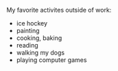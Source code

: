 My favorite activites outside of work:

* ice hockey
* painting 
* cooking, baking
* reading
* walking my dogs
* playing computer games
